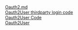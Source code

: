 [Oauth2.md](https://github.com/maxwolf621/OauthUser/files/6604271/Oauth2.md)  
[Oauth2User thirdparty login code](https://www.callicoder.com/spring-boot-security-oauth2-social-login-part-2/)  
[Oauth2User Code](https://github.com/naturalprogrammer/spring-lemon/tree/1.0.0.RC1/spring-lemon-jpa/src/main/java/com/naturalprogrammer/spring/lemon/security)  
[Oauth2User](https://pjchender.dev/internet/note-oauth2/)  

